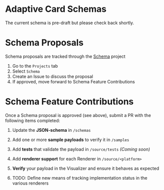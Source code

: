# Adaptive Card Schemas

The current schema is pre-draft but please check back shortly.

# Schema Proposals

Schema proposals are tracked through the [Schema](../../../projects/3) project

1. Go to the `Projects` tab
1. Select `Schema`
1. Create an Issue to discuss the proposal
1. If approved, move forward to Schema Feature Contributions

# Schema Feature Contributions

Once a Schema proposal is approved (see above), submit a PR with the following items completed:

1. Update the **JSON-schema** in `/schemas`
1. Add one or more **sample payloads** to verify it in `/samples`
1. Add **tests** that validate the payload in `/source/tests` *(Coming soon)*
1. Add **renderer support** for each Renderer in `/source/<platform>`
1. **Verify** your payload in the Visualizer and ensure it behaves as expected

1. TODO: Define new means of tracking implementation status in the various renderers
